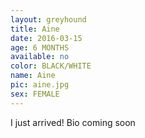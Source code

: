 ```yaml
---
layout: greyhound
title: Aine
date: 2016-03-15
age: 6 MONTHS
available: no
color: BLACK/WHITE
name: Aine
pic: aine.jpg
sex: FEMALE
---
```


I just arrived! Bio coming soon
